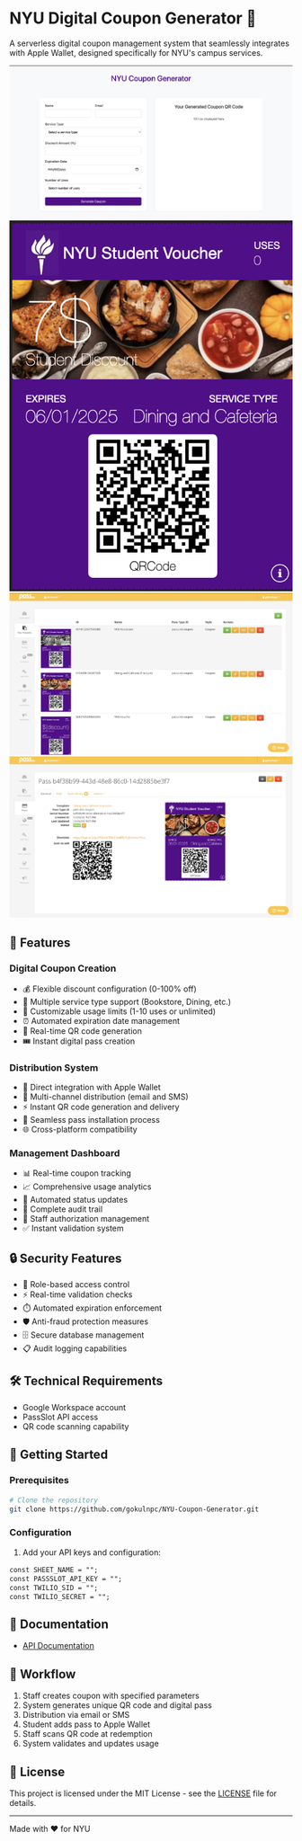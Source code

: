 # NYU Digital Coupon Generator 🎫

A serverless digital coupon management system that seamlessly integrates with Apple Wallet, designed specifically for NYU's campus services.

![alt text](image.png)
![alt text](image-1.png)
![alt text](image-2.png)
![alt text](image-3.png)

## 🚀 Features

### Digital Coupon Creation

- 💰 Flexible discount configuration (0-100% off)
- 🏪 Multiple service type support (Bookstore, Dining, etc.)
- 🔄 Customizable usage limits (1-10 uses or unlimited)
- ⏰ Automated expiration date management
- 📱 Real-time QR code generation
- 🎟️ Instant digital pass creation

### Distribution System

- 📲 Direct integration with Apple Wallet
- 📨 Multi-channel distribution (email and SMS)
- ⚡ Instant QR code generation and delivery
- 🔌 Seamless pass installation process
- 🌐 Cross-platform compatibility

### Management Dashboard

- 📊 Real-time coupon tracking
- 📈 Comprehensive usage analytics
- 🔄 Automated status updates
- 📝 Complete audit trail
- 👥 Staff authorization management
- ✅ Instant validation system

## 🔒 Security Features

- 🔐 Role-based access control
- ⚡ Real-time validation checks
- ⏱️ Automated expiration enforcement
- 🛡️ Anti-fraud protection measures
- 🗄️ Secure database management
- 📋 Audit logging capabilities

## 🛠️ Technical Requirements

- Google Workspace account
- PassSlot API access
- QR code scanning capability

## 🚀 Getting Started

### Prerequisites

```bash
# Clone the repository
git clone https://github.com/gokulnpc/NYU-Coupon-Generator.git

```

### Configuration

1. Add your API keys and configuration:

```
const SHEET_NAME = "";
const PASSSLOT_API_KEY = "";
const TWILIO_SID = "";
const TWILIO_SECRET = "";
```

## 📖 Documentation

- [API Documentation](https://www.passslot.com/developer/api/resources)

## 🔄 Workflow

1. Staff creates coupon with specified parameters
2. System generates unique QR code and digital pass
3. Distribution via email or SMS
4. Student adds pass to Apple Wallet
5. Staff scans QR code at redemption
6. System validates and updates usage

## 📄 License

This project is licensed under the MIT License - see the [LICENSE](LICENSE) file for details.

---

Made with ❤️ for NYU

